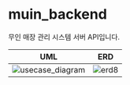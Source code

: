 # muin_backend
무인 매장 관리 시스템 서버 API입니다.

|UML|ERD|
|:---:|:---:|
|![usecase_diagram](https://user-images.githubusercontent.com/30483337/133754793-bfde776b-4396-4adc-be04-deb1a61c1bd5.jpeg)|![erd8](https://user-images.githubusercontent.com/30483337/138694336-e81ccd57-d642-44c9-ac4f-2b93ea14a453.png)|
